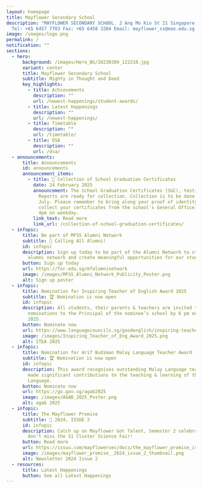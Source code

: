 ```yaml
---
layout: homepage
title: Mayflower Secondary School
description: "MAYFLOWER SECONDARY SCHOOL. 2 Ang Mo Kio St 21 Singapore 569384
  Tel: +65 6457 7783 Fax: +65 6458 3284 Email: mayflower_ss@moe.edu.sg."
image: /images/logo.png
permalink: /
notification: ""
sections:
  - hero:
      background: /images/Hero_BG/20230309_122210.jpg
      variant: center
      title: Mayflower Secondary School
      subtitle: Mighty in Thought and Deed
      key_highlights:
        - title: Achievements
          description: ""
          url: /newest-happenings/student-awards/
        - title: Latest Happenings
          description: ""
          url: /newest-happenings/
        - title: Timetable
          description: ""
          url: /timetable/
        - title: DSA
          description: ""
          url: /dsa/
  - announcements:
      title: Announcements
      id: announcements
      announcement_items:
        - title: 📜 Collection of School Graduation Certificates
          date: 24 February 2025
          announcement: The School Graduation Certificates (SGC), testimonials & CCA
            Reports are ready for collection. Collection is to be done by 31
            July. Please remember to bring along your proof of identity to
            collect your certificates from the school's General Office, 8am to
            4pm on weekday.
          link_text: Read more
          link_url: /collection-of-school-graduation-certificates/
  - infopic:
      title: Be part of MFSS Alumni Network
      subtitle: 📢 Calling All Alumni!
      id: infopic
      description: Sign up today to be part of the Alumni Network to strengthen our
        alumni network and create meaningful opportunities for our students.
      button: Sign up today
      url: https://for.edu.sg/mfalumninetwork
      image: /images/MFSS_Alumni_Network_Publicity_Poster.png
      alt: Sign up poster
  - infopic:
      title: Nomination for Inspiring Teacher of English Award 2025
      subtitle: 🏆 Nomination is now open
      id: infopic
      description: All students, their parents & teachers are invited to send in
        nominations to the Principal of the nominee’s school by 6 pm on 24 March
        2025.
      button: Nominate now
      url: https://www.languagecouncils.sg/goodenglish/inspiring-teacher-of-english-award/nomination-information
      image: /images/Inspiring_Teacher_of_Eng_Award_2025.png
      alt: ITEA 2025
  - infopic:
      title: Nomination for Arif Budiman Malay Language Teacher Award
      subtitle: 🏆 Nomination is now open
      id: infopic
      description: This award recognises outstanding Malay Language teachers who have
        made significant contributions to the teaching & learning of the Malay
        Language.
      button: Nominate now
      url: https://go.gov.sg/agab2025
      image: /images/AGAB_2025_Poster.png
      alt: agab 2025
  - infopic:
      title: The Mayflower Promise
      subtitle: 📰 2024, ISSUE 2
      id: infopic
      description: Catch up on Mayflower Got Talent, Semester 2 celebrations, and
        don't miss the S1 Cluster Science Fair!
      button: Read more
      url: https://issuu.com/mayflowersec/docs/the_mayflower_promise_issue_2_2024_?fr=sN2I1YzY2MzQ5NTI
      image: /images/mayflower_promise__2024_issue_2_thumbnail.png
      alt: Newsletter 2024 Issue 2
  - resources:
      title: Latest Happenings
      button: See all Latest Happenings
---
```


